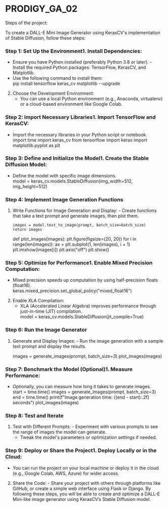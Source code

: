 # PRODIGY_GA_02

Steps of the project:


To create a DALL-E Mini Image Generator using KerasCV's implementation of Stable Diffusion, follow these steps:
### Step 1: Set Up the Environment1. Install Dependencies:
   - Ensure you have Python installed (preferably Python 3.8 or later).   - Install the required Python packages: TensorFlow, KerasCV, and Matplotlib.
   - Use the following command to install them:     
     pip install tensorflow keras_cv matplotlib --upgrade     
2. Choose the Development Environment:
   - You can use a local Python environment (e.g., Anaconda, virtualenv) or a cloud-based environment like Google Colab.
### Step 2: Import Necessary Libraries1. Import TensorFlow and KerasCV:
   - Import the necessary libraries in your Python script or notebook.   
   import time   import keras_cv
   from tensorflow import keras   import matplotlib.pyplot as plt
   
### Step 3: Define and Initialize the Model1. Create the Stable Diffusion Model:
   - Define the model with specific image dimensions.   
   model = keras_cv.models.StableDiffusion(img_width=512, img_height=512)   
### Step 4: Implement Image Generation Functions
1. Write Functions for Image Generation and Display:   - Create functions that take a text prompt and generate images, then plot them.
   
       images = model.text_to_image(prompt, batch_size=batch_size)       return images
   def plot_images(images):
       plt.figure(figsize=(20, 20))       for i in range(len(images)):
           ax = plt.subplot(1, len(images), i + 1)           plt.imshow(images[i])
           plt.axis("off")       plt.show()
   
### Step 5: Optimize for Performance1. Enable Mixed Precision Computation:
   - Mixed precision speeds up computation by using half-precision floats (float16).   
   keras.mixed_precision.set_global_policy("mixed_float16")   
2. Enable XLA Compilation:
   - XLA (Accelerated Linear Algebra) improves performance through just-in-time (JIT) compilation.   
   model = keras_cv.models.StableDiffusion(jit_compile=True)   
### Step 6: Run the Image Generator
1. Generate and Display Images:   - Run the image generation with a sample text prompt and display the results.
   
   images = generate_images(prompt, batch_size=3)   plot_images(images)
   
### Step 7: Benchmark the Model (Optional)1. Measure Performance:
   - Optionally, you can measure how long it takes to generate images.   
   start = time.time()   images = generate_images(prompt, batch_size=3)
   end = time.time()
   print(f"Image generation time: {(end - start):.2f} seconds")   plot_images(images)
   
### Step 8: Test and Iterate
1. Test with Different Prompts:   - Experiment with various prompts to see the range of images the model can generate.
   - Tweak the model's parameters or optimization settings if needed.
### Step 9: Deploy or Share the Project1. Deploy Locally or in the Cloud:
   - You can run the project on your local machine or deploy it in the cloud (e.g., Google Colab, AWS, Azure) for wider access.   
2. Share the Code:   - Share your project with others through platforms like GitHub, or create a simple web interface using Flask or Django.
By following these steps, you will be able to create and optimize a DALL-E Mini-like image generator using KerasCV’s Stable Diffusion model.
